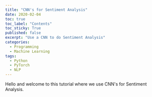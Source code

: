 ```yaml
---
title: "CNN's for Sentiment Analysis"
date: 2020-02-04
toc: true
toc_label: "Contents"
toc_sticky: True
published: false
excerpt: "Use a CNN to do Sentiment Analysis"
categories:
  - Programming
  - Machine Learning
tags:
  - Python
  - PyTorch
  - NLP
---
```


Hello and welcome to this tutorial where we use CNN's for Sentiment Analysis.